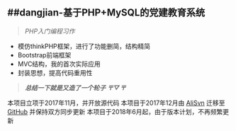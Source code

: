 ##dangjian-基于PHP+MySQL的党建教育系统
-------
>*PHP入门编程习作*

 - 模仿thinkPHP框架，进行了功能删简，结构精简
 - Bootstrap前端框架
 - MVC结构，我的首次实际应用
 - 封装思想，提高代码重用性

>***总结一下就是又造了一个轮子 〒▽〒***
 
本项目立项于2017年11月，并开放源代码
本项目于2017年12月由 [AliSvn](https://vip.alisvn.com/wugn.dangjian/) 迁移至 [GitHub](https://github.com/wuguangnuo/dangjian) 并保持双方同步更新
本项目于2018年6月起，由于版本计划，不再频繁更新